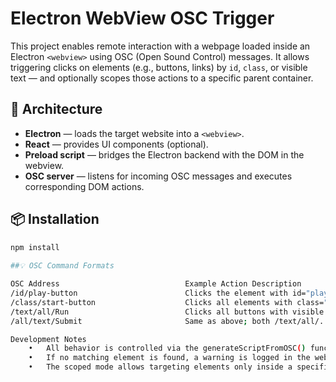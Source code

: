# Electron WebView OSC Trigger

This project enables remote interaction with a webpage loaded inside an Electron `<webview>` using OSC (Open Sound Control) messages. It allows triggering clicks on elements (e.g., buttons, links) by `id`, `class`, or visible text — and optionally scopes those actions to a specific parent container.

## 🧩 Architecture

- **Electron** — loads the target website into a `<webview>`.
- **React** — provides UI components (optional).
- **Preload script** — bridges the Electron backend with the DOM in the webview.
- **OSC server** — listens for incoming OSC messages and executes corresponding DOM actions.

## 📦 Installation

```bash
npm install
		
##💡 OSC Command Formats

OSC Address                            Example Action Description
/id/play-button                        Clicks the element with id="play-button"
/class/start-button                    Clicks all elements with class="start-button"
/text/all/Run                          Clicks all buttons with visible text Run
/all/text/Submit                       Same as above; both /text/all/... and /all/text/... are valid

Development Notes
	•	All behavior is controlled via the generateScriptFromOSC() function.
	•	If no matching element is found, a warning is logged in the webview console.
	•	The scoped mode allows targeting elements only inside a specific parent container by its ID.
